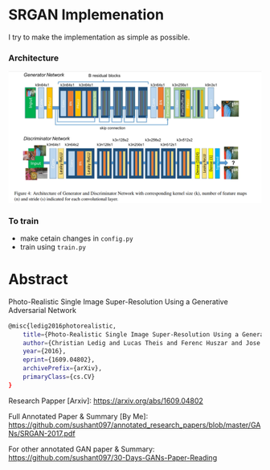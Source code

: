 # SRGAN Implemenation
I try to make the implementation as simple as possible. 

### Architecture
![](srgan_architecture.png)

### To train
- make cetain changes in `config.py`
- train using `train.py`

# Abstract
Photo-Realistic Single Image Super-Resolution Using a Generative Adversarial Network

```bash
@misc{ledig2016photorealistic,
    title={Photo-Realistic Single Image Super-Resolution Using a Generative Adversarial Network},
    author={Christian Ledig and Lucas Theis and Ferenc Huszar and Jose Caballero and Andrew Cunningham and Alejandro Acosta and Andrew Aitken and Alykhan Tejani and Johannes Totz and Zehan Wang and Wenzhe Shi},
    year={2016},
    eprint={1609.04802},
    archivePrefix={arXiv},
    primaryClass={cs.CV}
}
```

Research Papper [Arxiv]: https://arxiv.org/abs/1609.04802 

Full Annotated Paper & Summary [By Me]: https://github.com/sushant097/annotated_research_papers/blob/master/GANs/SRGAN-2017.pdf 

For other annotated GAN paper & Summary: https://github.com/sushant097/30-Days-GANs-Paper-Reading